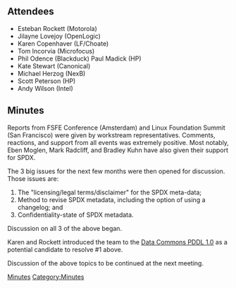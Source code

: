 ## Attendees

  - Esteban Rockett (Motorola)
  - Jilayne Lovejoy (OpenLogic)
  - Karen Copenhaver (LF/Choate)
  - Tom Incorvia (Microfocus)
  - Phil Odence (Blackduck) Paul Madick (HP)
  - Kate Stewart (Canonical)
  - Michael Herzog (NexB)
  - Scott Peterson (HP)
  - Andy Wilson (Intel)

## Minutes

Reports from FSFE Conference (Amsterdam) and Linux Foundation Summit
(San Francisco) were given by workstream representatives. Comments,
reactions, and support from all events was extremely positive. Most
notably, Eben Moglen, Mark Radcliff, and Bradley Kuhn have also given
their support for SPDX.

The 3 big issues for the next few months were then opened for
discussion. Those issues are:

1.  The "licensing/legal terms/disclaimer" for the SPDX meta-data;
2.  Method to revise SPDX metadata, including the option of using a
    changelog; and
3.  Confidentiality-state of SPDX metadata.

Discussion on all 3 of the above began.

Karen and Rockett introduced the team to the [Data Commons
PDDL 1.0](http://www.opendatacommons.org/licenses/pddl/1.0/%7COpen) as a
potential candidate to resolve \#1 above.

Discussion of the above topics to be continued at the next meeting.

[Minutes](Category:Legal "wikilink")
[Category:Minutes](Category:Minutes "wikilink")
